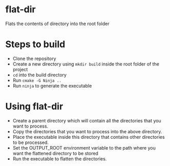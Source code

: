 # flat-dir

Flats the contents of directory into the root folder


# Steps to build

- Clone the repository
- Create a new directory using `mkdir build` inside the root folder of the project
- `cd` into the build directory
- Run `cmake -G Ninja ..` 
- Run `ninja` to generate the executable


# Using flat-dir

- Create a parent directory which will contain all the directories that you want to process.
- Copy the directories that you want to process into the above directory.
- Place the executable inside this directory that contains other directories to be processed.
- Set the OUTPUT_ROOT environment variable to the path where you want the flattened directory to be stored
- Run the executable to flatten the directories.
